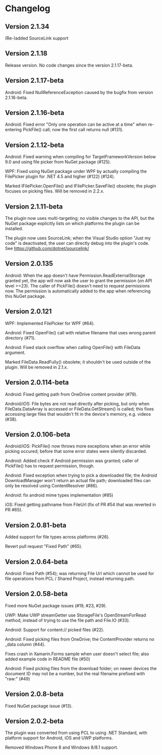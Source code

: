 # Changelog

## Version 2.1.34

(Re-)added SourceLink support

## Version 2.1.18

Release version. No code changes since the version 2.1.17-beta.

## Version 2.1.17-beta

Android: Fixed NullReferenceException caused by the bugfix from version 2.1.16-beta.

## Version 2.1.16-beta

Android: Fixed error "Only one operation can be active at a time" when re-entering PickFile()
call; now the first call returns null (#131).

## Version 2.1.12-beta

Android: Fixed warning when compiling for TargetFrameworkVersion below 9.0 and using file picker
from NuGet package (#125).

WPF: Fixed using NuGet package under WPF by actually compiling the FilePicker plugin for .NET 4.5
and higher (#122) (#124).

Marked IFilePicker.OpenFile() and IFilePicker.SaveFile() obsolete; the plugin focuses on picking
files. Will be removed in 2.2.x.

## Version 2.1.11-beta

The plugin now uses multi-targeting; no visible changes to the API, but the NuGet package
explicitly lists on which platforms the plugin can be installed.

The plugin now uses SourceLink; when the Visual Studio option "Just my code" is deactivated,
the user can directly debug into the plugin's code. See https://github.com/dotnet/sourcelink/

## Version 2.0.135

Android: When the app doesn't have Permission.ReadExternalStorage granted yet, the app will now
ask the user to grant the permission (on API level >=23). The caller of PickFile() doesn't need to
request permissions now. The permission is automatically added to the app when referencing this
NuGet package.

## Version 2.0.121

WPF: Implemented FilePicker for WPF (#64).

Android: Fixed OpenFile() call with relative filename that uses wrong parent directory (#71).

Android: Fixed stack overflow when calling OpenFile() with FileData argument.

Marked FileData.ReadFully() obsolete; it shouldn't be used outside of the plugin. Will be removed
in 2.1.x.

## Version 2.0.114-beta

Android: Fixed getting path from OneDrive content provider (#79).

Android/iOS: File bytes are not read directly after picking, but only when FileData.DataArray is
accessed or FileData.GetStream() is called; this fixes accessing large files that wouldn't fit in
the device's memory, e.g. videos (#38).

## Version 2.0.106-beta

Android/iOS: PickFile() now throws more exceptions when an error while picking occured; before
that some error states were silently discarded.

Android: Added check if Android permission was granted; caller of PickFile() has to request
permission, though.

Android: Fixed exception when trying to pick a downloaded file; the Android DownloadManager won't
return an actual file path; downloaded files can only be resolved using ContentResolver (#86).

Android: fix android mime types implementation (#85)

iOS: Fixed getting pathname from FileUrl (fix of PR #54 that was reverted in PR #65).

## Version 2.0.81-beta

Added support for file types across platforms (#26).

Revert pull request "Fixed Path" (#65).

## Version 2.0.64-beta

Android: Fixed Path (#54); was returning File Url which cannot be used for file operations from
PCL / Shared Project, instead returning path.

## Version 2.0.58-beta

Fixed more NuGet package issues (#19, #23, #29).

UWP: Make UWP streamGetter use StorageFile's OpenStreamForRead method, instead of trying to use
the file path and File.IO (#33).

Android: Support for content:// picked files (#22).

Android: Fixed picking files from OneDrive; the ContentProvider returns no _data column (#44).

Fixes crash in Xamarin.Forms sample when user doesn't select file; also added example code in README file (#50)

Android: Fixed picking files from the download folder; on newer devices the document ID may not be
a number, but the real filename prefixed with "raw:" (#49)

## Version 2.0.8-beta

Fixed NuGet package issue (#13).

## Version 2.0.2-beta

The plugin was converted from using PCL to using .NET Standard, with platform support for Android,
iOS and UWP platforms.

Removed Windows Phone 8 and Windows 8/8.1 support.
